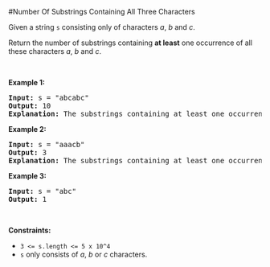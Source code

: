 #Number Of Substrings Containing All Three Characters
<p>Given a string <code>s</code> consisting only of characters <em>a</em>, <em>b</em> and <em>c</em>.</p>
<p>Return the number of substrings containing <b>at least</b> one occurrence of all these characters <em>a</em>, <em>b</em> and <em>c</em>.</p>
<p> </p>
<p><strong class="example">Example 1:</strong></p>
<pre><strong>Input:</strong> s = "abcabc"
<strong>Output:</strong> 10
<strong>Explanation:</strong> The substrings containing at least one occurrence of the characters <em>a</em>, <em>b</em> and <em>c are "</em>abc<em>", "</em>abca<em>", "</em>abcab<em>", "</em>abcabc<em>", "</em>bca<em>", "</em>bcab<em>", "</em>bcabc<em>", "</em>cab<em>", "</em>cabc<em>" </em>and<em> "</em>abc<em>" </em>(<strong>again</strong>)<em>. </em>
</pre>
<p><strong class="example">Example 2:</strong></p>
<pre><strong>Input:</strong> s = "aaacb"
<strong>Output:</strong> 3
<strong>Explanation:</strong> The substrings containing at least one occurrence of the characters <em>a</em>, <em>b</em> and <em>c are "</em>aaacb<em>", "</em>aacb<em>" </em>and<em> "</em>acb<em>".</em><em> </em>
</pre>
<p><strong class="example">Example 3:</strong></p>
<pre><strong>Input:</strong> s = "abc"
<strong>Output:</strong> 1
</pre>
<p> </p>
<p><strong>Constraints:</strong></p>
<ul>
<li><code>3 &lt;= s.length &lt;= 5 x 10^4</code></li>
<li><code>s</code> only consists of <em>a</em>, <em>b</em> or <em>c </em>characters.</li>
</ul>
